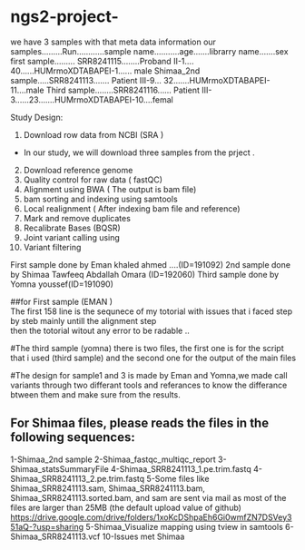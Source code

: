 # ngs2-project-

we have 3 samples with that meta data information 
our samples.........Run............sample name...........age.......librarry name.......sex 
first sample......... SRR8241115........Proband II-1.... 40......HUMrmoXDTABAPEI-1...... male 
Shimaa_2nd sample.....SRR8241113....... Patient III-9... 32.......HUMrmoXDTABAPEI-11....male 
 Third sample........SRR8241116...... Patient III-3......23.......HUMrmoXDTABAPEI-10....femal 

Study Design:
1) Download row data from NCBI (SRA )
- In our study, we will download three samples from the prject .
2)  Download reference genome 
3) Quality control for raw data ( fastQC)  
4)  Alignment using BWA ( The output is bam file)
5) bam sorting and indexing using samtools 
6) Local realignment ( After indexing bam file and reference)
6)  Mark and remove duplicates 
7) Recalibrate Bases (BQSR)
7) Joint variant calling using 
8)  Variant filtering 


First sample done by Eman khaled ahmed ....(ID=191092)
2nd sample done by Shimaa Tawfeeq Abdallah Omara (ID=192060)
Third sample done by Yomna youssef(ID=191090)


##for First sample  (EMAN )  
The first 158 line is the sequnece of my totorial with issues that i faced step by steb mainly untill the alignment step  
then the totorial witout any error to be radable .. 

#The third sample (yomna)
there is  two files, the first one is for the script that i used (third sample) and the second one for the output of the main files 

#The design for sample1 and 3 is made by Eman and Yomna,we made call variants through two differant tools and referances to know the differance btween them and make sure from the results. 

## For Shimaa files, please reads the files in the following sequences:
1-Shimaa_2nd sample
2-Shimaa_fastqc_multiqc_report
3-Shimaa_statsSummaryFile
4-Shimaa_SRR8241113_1.pe.trim.fastq
4-Shimaa_SRR8241113_2.pe.trim.fastq
5-Some files like Shimaa_SRR8241113.sam, Shimaa_SRR8241113.bam, Shimaa_SRR8241113.sorted.bam, and sam are sent via mail as most of the files are larger than 25MB (the default upload value of github)
https://drive.google.com/drive/folders/1xoKcDShpaEh6Gi0wmfZN7DSVey351aQ-?usp=sharing
5-Shimaa_Visualize mapping using tview in samtools
6-Shimaa_SRR8241113.vcf
10-Issues met Shimaa 
